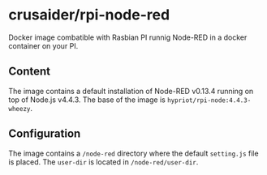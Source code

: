 # crusaider/rpi-node-red
Docker image combatible with Rasbian PI runnig Node-RED in a docker container on your PI.
## Content
The image contains a default installation of Node-RED v0.13.4 running on top of Node.js v4.4.3. The base of the image is `hypriot/rpi-node:4.4.3-wheezy`.
## Configuration
The image contains a `/node-red` directory where the default `setting.js` file is placed. The `user-dir` is located in `/node-red/user-dir`.
